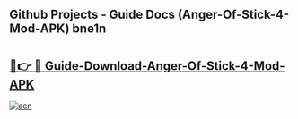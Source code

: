 ## Github Projects - Guide Docs (Anger-Of-Stick-4-Mod-APK) bne1n

# <h2><a href="https://apkcomod.com?title=Anger-Of-Stick-4-Mod-APK">🔗👉 🔴 Guide-Download-Anger-Of-Stick-4-Mod-APK </a></h2>

[![acn](https://github.com/user-attachments/assets/0f9c940e-d8b0-45ae-aac7-cd30a18b3e1c)](https://apkcomod.com?title=Anger-Of-Stick-4-Mod-APK)

